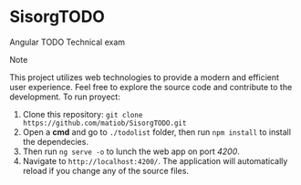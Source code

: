 # SisorgTODO
Angular TODO Technical exam


>[!NOTE]
>This project utilizes web technologies to provide a modern and efficient user experience. Feel free to explore the source code and contribute to the development.
>To run proyect:
>1. Clone this repository: `git clone https://github.com/matiob/SisorgTODO.git`
>2. Open a **cmd** and go to `./todolist` folder, then run `npm install` to install the dependecies.
>3. Then run `ng serve -o` to lunch the web app on port *4200*.
>4. Navigate to `http://localhost:4200/`. The application will automatically reload if you change any of the source files.

